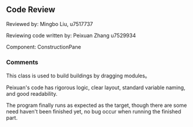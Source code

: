 ## Code Review

Reviewed by: Mingbo Liu, u7517737

Reviewing code written by: Peixuan Zhang u7529934

Component: ConstructionPane

### Comments 

This class is used to build buildings by dragging modules。

Peixuan's code has rigorous logic, clear layout, standard variable naming, and good readability. 

The program finally runs as expected as the target, though there are some need haven't been finished yet,
no bug occur when running the finished part.


